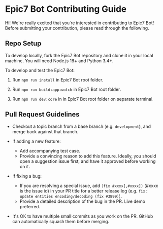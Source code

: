 # Epic7 Bot Contributing Guide

Hi! We're really excited that you're interested in contributing to Epic7 Bot! Before submitting your contribution, please read through the following.

## Repo Setup

To develop locally, fork the Epic7 Bot repository and clone it in your local machine. You will need Node.js 18+ and Python 3.4+.

To develop and test the Epic7 Bot:

1. Run `npm run install` in Epic7 Bot root folder.

2. Run `npm run build:app:watch` in Epic7 Bot root folder.

3. Run `npm run dev:core` in in Epic7 Bot root folder on separate terminal.

## Pull Request Guidelines

- Checkout a topic branch from a base branch (e.g. `development`), and merge back against that branch.

- If adding a new feature:

  - Add accompanying test case.
  - Provide a convincing reason to add this feature. Ideally, you should open a suggestion issue first, and have it approved before working on it.

- If fixing a bug:

  - If you are resolving a special issue, add `(fix #xxxx[,#xxxx])` (#xxxx is the issue id) in your PR title for a better release log (e.g. `fix: update entities encoding/decoding (fix #3899)`).
  - Provide a detailed description of the bug in the PR. Live demo preferred.

- It's OK to have multiple small commits as you work on the PR. GitHub can automatically squash them before merging.